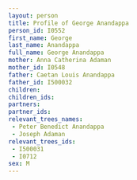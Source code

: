 ```yaml
---
layout: person
title: Profile of George Anandappa
person_id: I0552
first_name: George
last_name: Anandappa
full_name: George Anandappa
mother: Anna Catherina Adaman
mother_id: I0548
father: Caetan Louis Anandappa
father_id: I500032
children:
children_ids:
partners:
partner_ids:
relevant_trees_names:
 - Peter Benedict Anandappa
 - Joseph Adaman
relevant_trees_ids:
 - I500031
 - I0712
sex: M
---
```


